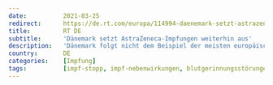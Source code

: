 ```yaml
---
date:          2021-03-25
redirect:      https://de.rt.com/europa/114994-daenemark-setzt-astrazeneca-impfungen-weiterhin-aus/
title:         RT DE
subtitle:      'Dänemark setzt AstraZeneca-Impfungen weiterhin aus'
description:   'Dänemark folgt nicht dem Beispiel der meisten europäischen Staaten und bleibt vorerst beim Stopp für den AstraZeneca-Impfstoff. Die dänische Arzneimittelbehörde will eine weitere Untersuchung abwarten, obwohl die EMA erklärte, der Impfstoff sei "sicher und effektiv".'
country:       DE
categories:    [Impfung]
tags:          [impf-stopp, impf-nebenwirkungen, blutgerinnungsstörungen, astrazeneca]
---
```

